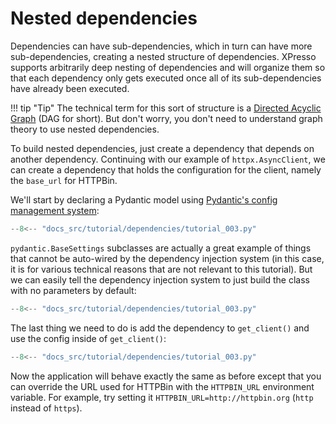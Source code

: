 # Nested dependencies

Dependencies can have sub-dependencies, which in turn can have more sub-dependencies, creating a nested structure of dependencies.
XPresso supports arbitrarily deep nesting of dependencies and will organize them so that each dependency only gets executed once all of its sub-dependencies have already been executed.

!!! tip "Tip"
    The technical term for this sort of structure is a [Directed Acyclic Graph] (DAG for short).
    But don't worry, you don't need to understand graph theory to use nested dependencies.

To build nested dependencies, just create a dependency that depends on another dependency.
Continuing with our example of `httpx.AsyncClient`, we can create a dependency that holds the configuration for the client, namely the `base_url` for HTTPBin.

We'll start by declaring a Pydantic model using [Pydantic's config management system]:

```python hl_lines="2 8-12"
--8<-- "docs_src/tutorial/dependencies/tutorial_003.py"
```

`pydantic.BaseSettings` subclasses are actually a great example of things that cannot be auto-wired by the dependency injection system (in this case, it is for various technical reasons that are not relevant to this tutorial). But we can easily tell the dependency injection system to just build the class with no parameters by default:

```python hl_lines="16"
--8<-- "docs_src/tutorial/dependencies/tutorial_003.py"
```

The last thing we need to do is add the dependency to `get_client()` and use the config inside of `get_client()`:

```python hl_lines="20-21"
--8<-- "docs_src/tutorial/dependencies/tutorial_003.py"
```

Now the application will behave exactly the same as before except that you can override the URL used for HTTPBin with the `HTTPBIN_URL` environment variable. For example, try setting it `HTTPBIN_URL=http://httpbin.org` (`http` instead of `https`).

[Directed Acyclic Graph]: https://en.wikipedia.org/wiki/Directed_acyclic_graph
[Pydantic's config management system]: https://pydantic-docs.helpmanual.io/usage/settings/
